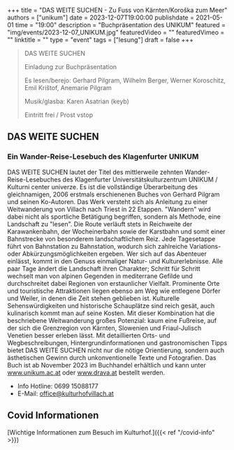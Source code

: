 +++
title = "DAS WEITE SUCHEN - Zu Fuss von Kärnten/Koroška zum Meer"
authors = ["unikum"]
date = 2023-12-07T19:00:00
publishdate = 2021-05-01
time = "19:00"
description = "Buchpräsentation des UNIKUM"
featured = "img/events/2023-12-07_UNIKUM.jpg"
featuredVideo = ""
featuredVimeo = ""
linktitle = ""
type = "event"
tags = ["lesung"]
draft = false
+++

> DAS WEITE SUCHEN
> 
> Einladung zur Buchpräsentation
> 
> Es lesen/berejo: Gerhard Pilgram, Wilhelm Berger, Werner Koroschitz, Emil Krištof, Anemarie Pilgram
> 
> Musik/glasba: Karen Asatrian (keyb)
> 
> Eintritt frei / Prost vstop

## DAS WEITE SUCHEN
### Ein Wander-Reise-Lesebuch des Klagenfurter UNIKUM

DAS WEITE SUCHEN lautet der Titel des mittlerweile zehnten Wander-Reise-Lesebuches des Klagenfurter Universitätskulturzentrum UNIKUM / Kulturni center univerze. Es ist die vollständige Überarbeitung des gleichnamigen, 2006 erstmals erschienenen Buches von Gerhard Pilgram und seinen Ko-Autoren. Das Werk versteht sich als Anleitung zu einer Weitwanderung von Villach nach Triest in 22 Etappen. "Wandern" wird dabei nicht als sportliche Betätigung begriffen, sondern als Methode, eine Landschaft zu "lesen". Die Route verläuft stets in Reichweite der Karawankenbahn, der Wocheinerbahn sowie der Karstbahn und somit einer Bahnstrecke von besonderem landschaftlichem Reiz. Jede Tagesetappe führt von Bahnstation zu Bahnstation, wodurch sich zahlreiche Variations- oder Abkürzungsmöglichkeiten ergeben.
Wer sich auf das Abenteuer einlässt, kommt in den Genuss einmaliger Natur- und Kulturerlebnisse. Alle paar Tage ändert die Landschaft ihren Charakter; Schritt für Schritt wechselt man von alpinen Gegenden in mediterrane Gefilde und durchschreitet dabei Regionen von erstaunlicher Vielfalt. Prominente Orte und touristische Attraktionen liegen ebenso am Weg wie entlegene Dörfer und Weiler, in denen die Zeit stehen geblieben ist. Kulturelle Sehenswürdigkeiten und historische Schauplätze sind reich gesät, auch kulinarisch kommt man auf seine Kosten.
Mit dieser Kombination hat die beschriebene Weitwanderung großes Potenzial: kaum eine Fußreise, auf der sich die Grenzregion von Kärnten, Slowenien und Friaul-Julisch Venetien besser erleben lässt. Mit detaillierten Orts- und Wegbeschreibungen, Hintergrundinformationen und gastronomischen Tipps bietet DAS WEITE SUCHEN nicht nur die nötige Orientierung, sondern auch ästhetischen Gewinn durch unkonventionelle Texte und Fotografien. Das Buch ist ab November 2023 im Buchhandel erhältlich und kann unter www.unikum.ac.at oder www.drava.at bestellt werden.


- Info Hotline: 0699 15088177 
- E-Mail: office@kulturhofvillach.at

## Covid Informationen 

[Wichtige Informationen zum Besuch im Kulturhof.]({{< ref "/covid-info" >}})
